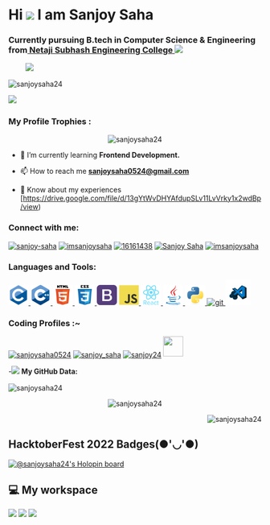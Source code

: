 <!-- <h1>Hi !</h1>[](https://user-images.githubusercontent.com/18350557/176309783-0785949b-9127-417c-8b55-ab5a4333674e.gif)<h1>I'm a Data & Engineering Consultant</h1> -->
Hi ![](https://user-images.githubusercontent.com/18350557/176309783-0785949b-9127-417c-8b55-ab5a4333674e.gif) I am Sanjoy Saha
=====================================
<h3>Currently pursuing B.tech in Computer Science & Engineering from<a href="http://nsec.ac.in"> Netaji Subhash Engineering College </a> <img src="https://media.giphy.com/media/fYSnHlufseco8Fh93Z/giphy.gif" width="30"></h3>

<img align="center" width="30"> <img src="https://media.tenor.com/8lw8JYOc3XEAAAAd/batgirl-batman.gif"/>

<p align="left"> <img src="https://komarev.com/ghpvc/?username=sanjoysaha24&label=Profile%20views&color=0e75b6&style=flat" alt="sanjoysaha24" /> </p>

<img src="https://media.giphy.com/media/dxIWYNNVCxFXdP76XE/giphy.gif" width="25"><h3>My Profile Trophies :</h3>   
 <p align="center"> <img src="https://github-profile-trophy.vercel.app/?username=sanjoysaha24&theme=juicyfresh&row=2&column=3" alt=sanjoysaha24 />


- 🌱 I’m currently learning **Frontend Development.**

- 📫 How to reach me **sanjoysaha0524@gmail.com**

- 📄 Know about my experiences [https://drive.google.com/file/d/13gYtWvDHYAfdupSLv11LvVrky1x2wdBp/view)

<h3 align="left">Connect with me:</h3>
<p align="left">
<a href="https://www.linkedin.com/in/sanjoy-saha-a649921b3/" target="blank"><img align="center" src="https://raw.githubusercontent.com/rahuldkjain/github-profile-readme-generator/master/src/images/icons/Social/linked-in-alt.svg" alt="sanjoy-saha" height="30" width="40" /></a>
<a href="https://twitter.com/imsanjoysaha" target="blank"><img align="center" src="https://raw.githubusercontent.com/rahuldkjain/github-profile-readme-generator/master/src/images/icons/Social/twitter.svg" alt="imsanjoysaha" height="30" width="40" /></a>
<a href="https://stackoverflow.com/users/15249318/sanjoy-saha" target="blank"><img align="center" src="https://raw.githubusercontent.com/rahuldkjain/github-profile-readme-generator/master/src/images/icons/Social/stack-overflow.svg" alt="16161438" height="30" width="40" /></a>
<a href="https://www.facebook.com/sanjoy.saha.104203/" target="blank"><img align="center" src="https://raw.githubusercontent.com/rahuldkjain/github-profile-readme-generator/master/src/images/icons/Social/facebook.svg" alt="Sanjoy Saha" height="30" width="40" /></a>
<a href="https://www.instagram.com/imsanjoysaha/" target="blank"><img align="center" src="https://raw.githubusercontent.com/rahuldkjain/github-profile-readme-generator/master/src/images/icons/Social/instagram.svg" alt="imsanjoysaha" height="30" width="40" /></a>


</p>

<h3 align="left">Languages and Tools:</h3>
<p align="left"> <a href="https://www.cprogramming.com/" target="_blank"> <img src="https://raw.githubusercontent.com/devicons/devicon/master/icons/c/c-original.svg" alt="c" width="40" height="40"/> </a> <a href="https://www.w3schools.com/cpp/" target="_blank"> 
<img src="https://raw.githubusercontent.com/devicons/devicon/master/icons/cplusplus/cplusplus-original.svg" alt="cplusplus" width="40" height="40"/> </a>
<a href="https://www.w3.org/html/" target="_blank"> <img src="https://raw.githubusercontent.com/devicons/devicon/master/icons/html5/html5-original-wordmark.svg" alt="html5" width="40" height="40"/>
<a href="https://www.w3schools.com/css/" target="_blank"> <img src="https://raw.githubusercontent.com/devicons/devicon/master/icons/css3/css3-original-wordmark.svg" alt="css3" width="40" height="40"/> </a>
<img src="https://raw.githubusercontent.com/github/explore/80688e429a7d4ef2fca1e82350fe8e3517d3494d/topics/bootstrap/bootstrap.png" width="40" height="40" /> </a> 
<a href="https://developer.mozilla.org/en-US/docs/Web/JavaScript" target="_blank"> 
<img src="https://raw.githubusercontent.com/devicons/devicon/master/icons/javascript/javascript-original.svg" alt="javascript" width="40" height="40"/> </a>
<a href="https://reactjs.org/" target="_blank"> <img src="https://raw.githubusercontent.com/devicons/devicon/master/icons/react/react-original-wordmark.svg" alt="react" width="40" height="40"/> </a>
<a href="https://www.java.com" target="_blank"> <img src="https://raw.githubusercontent.com/devicons/devicon/master/icons/java/java-original.svg" alt="java" width="40" height="40"/> </a>
<a href="https://www.python.org" target="_blank"> <img src="https://raw.githubusercontent.com/devicons/devicon/master/icons/python/python-original.svg" alt="python" width="40" height="40"/>
<a href="https://git-scm.com/" target="_blank"> <img src="https://www.vectorlogo.zone/logos/git-scm/git-scm-icon.svg" alt="git" width="40" height="40"/> </a> 
<img src="https://raw.githubusercontent.com/vscode-icons/vscode-icons/master/images/logo@3x.png" alt="git" width="50" height="50"/>

<p align="left">
<h3 align="left">Coding Profiles :~ </h3>
<a href="https://www.hackerrank.com/sanjoysaha0524" target="blank"><img align="center" src="https://raw.githubusercontent.com/rahuldkjain/github-profile-readme-generator/master/src/images/icons/Social/hackerrank.svg" alt="sanjoysaha0524" height="40" width="40" /></a>
<a href="https://www.leetcode.com/sanjoy_saha" target="blank"><img align="center" src="https://raw.githubusercontent.com/rahuldkjain/github-profile-readme-generator/master/src/images/icons/Social/leet-code.svg" alt="sanjoy_saha" height="40" width="40" /></a>
<a href="https://www.codechef.com/users/sanjoy24" target="blank"><img align="center" src="https://cdn.jsdelivr.net/npm/simple-icons@3.1.0/icons/codechef.svg" alt="sanjoy24" height="40" width="40" /></a>
<a href="https://sanjoysblog.hashnode.dev/" target="_blank" rel="noreferrer"><img src="https://raw.githubusercontent.com/danielcranney/readme-generator/main/public/icons/socials/hashnode.svg" height="40" width="40"/></a>
</p>

-**<img src="https://media.giphy.com/media/jUQHpQ3UjFBfRlQekP/giphy.gif" width="50"> My GitHub Data:**
<p><img align="center" src="https://github-readme-stats.vercel.app/api/top-langs?username=sanjoysaha24&show_icons=true&theme=gotham" alt="sanjoysaha24" /></p>
<p align="center"> <img src="https://github-readme-stats.vercel.app/api?username=sanjoysaha24&langs_count=10&show_icons=true&theme=gotham" alt="sanjoysaha24" /> 
<p align="right"> <img src="https://streak-stats.demolab.com?user=sanjoysaha24&theme=gotham" alt="sanjoysaha24" /></p>

## HacktoberFest 2022 Badges(●'◡'●)
[![@sanjoysaha24's Holopin board](https://holopin.me/sanjoysaha24)](https://holopin.io/@sanjoysaha24)

## 💻 My workspace
  [![](https://img.shields.io/badge/lenovo%20laptop-000000?style=for-the-badge&logo=lenovo&logoColor=white)](https://www.lenovo.com/in/)
  [![](https://img.shields.io/badge/windows_10-%230078D6.svg?&style=for-the-badge&logo=windows&logoColor=white)](https://www.microsoft.com/software-download/windows10)
[![](https://img.shields.io/badge/RAM-8GB-%230071C5.svg?&style=for-the-badge&logoColor=white)]()


